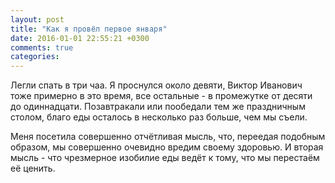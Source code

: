 ```yaml
---
layout: post
title: "Как я провёл первое января"
date: 2016-01-01 22:55:21 +0300
comments: true
categories: 
---
```


Легли спать в три чаа. Я проснулся около девяти, Виктор Иванович тоже примерно в это время, все остальные - в промежутке от десяти до одиннадцати. Позавтракали или пообедали тем же праздничным столом, благо еды осталось в несколько раз больше, чем мы съели.

Меня посетила совершенно отчётливая мысль, что, переедая подобным образом, мы совершенно очевидно вредим своему здоровью. И вторая мысль - что чрезмерное изобилие еды ведёт к тому, что мы перестаём её ценить.

